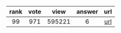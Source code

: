 
| rank | vote | view | answer | url |
|:-:|:-:|:-:|:-:|:-:|
|99|971|595221|6| [url](http://stackoverflow.com/questions/1549801/what-are-the-differences-between-type-and-isinstance) |
